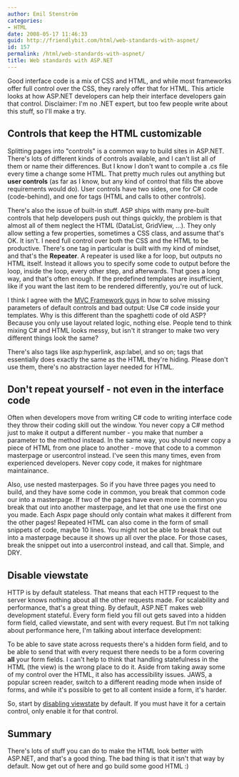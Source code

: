 ```yaml
---
author: Emil Stenström
categories:
- HTML
date: 2008-05-17 11:46:33
guid: http://friendlybit.com/html/web-standards-with-aspnet/
id: 157
permalink: /html/web-standards-with-aspnet/
title: Web standards with ASP.NET
---
```


Good interface code is a mix of CSS and HTML, and while most frameworks offer full control over the CSS, they rarely offer that for HTML. This article looks at how ASP.NET developers can help their interface developers gain that control. Disclaimer: I'm no .NET expert, but too few people write about this stuff, so I'll make a try.

## Controls that keep the HTML customizable

Splitting pages into "controls" is a common way to build sites in ASP.NET. There's lots of different kinds of controls available, and I can't list all of them or name their differences. But I know I don't want to compile a .cs file every time a change some HTML. That pretty much rules out anything but **user controls** (as far as I know, but any kind of control that fills the above requirements would do). User controls have two sides, one for C# code (code-behind), and one for tags (HTML and calls to other controls).

There's also the issue of built-in stuff. ASP ships with many pre-built controls that help developers push out things quickly, the problem is that almost all of them neglect the HTML (DataList, GridView, …). They only allow setting a few properties, sometimes a CSS class, and assume that's OK. It isn't. I need full control over both the CSS and the HTML to be productive. There's one tag in particular is built with my kind of mindset, and that's the **Repeater**. A repeater is used like a for loop, but outputs no HTML itself. Instead it allows you to specify some code to output before the loop, inside the loop, every other step, and afterwards. That goes a long way, and that's often enough. If the predefined templates are insufficient, like if you want the last item to be rendered differently, you're out of luck.

I think I agree with the [MVC Framework guys](http://forums.asp.net/p/1239961/2263220.aspx) in how to solve missing parameters of default controls and bad output: Use C# code inside your templates. Why is this different than the spaghetti code of old ASP? Because you only use layout related logic, nothing else. People tend to think mixing C# and HTML looks messy, but isn't it stranger to make two very different things look the same?

There's also tags like asp:hyperlink, asp:label, and so on; tags that essentially does exactly the same as the HTML they're hiding. Please don't use them, there's no abstraction layer needed for HTML.

## Don't repeat yourself - not even in the interface code

Often when developers move from writing C# code to writing interface code they throw their coding skill out the window. You never copy a C# method just to make it output a different number - you make that number a parameter to the method instead. In the same way, you should never copy a piece of HTML from one place to another - move that code to a common masterpage or usercontrol instead. I've seen this many times, even from experienced developers. Never copy code, it makes for nightmare maintainance.

Also, use nested masterpages. So if you have three pages you need to build, and they have some code in common, you break that common code our into a masterpage. If two of the pages have even more in common you break that out into another masterpage, and let that one use the first one you made. Each Aspx page should only contain what makes it different from the other pages! Repeated HTML can also come in the form of small snippets of code, maybe 10 lines. You might not be able to break that out into a masterpage because it shows up all over the place. For those cases, break the snippet out into a usercontrol instead, and call that. Simple, and DRY.

## Disable viewstate

HTTP is by default stateless. That means that each HTTP request to the server knows nothing about all the other requests made. For scalability and performance, that's a great thing. By default, ASP.NET makes web development stateful. Every form field you fill out gets saved into a hidden form field, called viewstate, and sent with every request. But I'm not talking about performance here, I'm talking about interface development:

To be able to save state across requests there's a hidden form field, and to be able to send that with every request there needs to be a form covering **all** your form fields. I can't help to think that handling statefulness in the HTML (the view) is the wrong place to do it. Aside from taking away some of my control over the HTML, it also has accessibility issues. JAWS, a popular screen reader, switch to a different reading mode when inside of forms, and while it's possible to get to all content inside a form, it's harder.

So, start by [disabling viewstate](http://www.google.com/search?q=disable+viewstate) by default. If you must have it for a certain control, only enable it for that control.

## Summary

There's lots of stuff you can do to make the HTML look better with ASP.NET, and that's a good thing. The bad thing is that it isn't that way by default. Now get out of here and go build some good HTML :)
